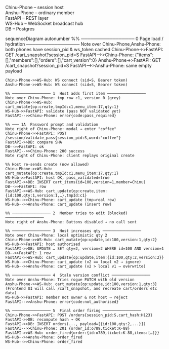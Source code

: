 Chinu-Phone  – session host  
Anshu-Phone  – ordinary member  
FastAPI      – REST layer  
WS-Hub       – WebSocket broadcast hub  
DB           – Postgres

sequenceDiagram
    autonumber
    %% ───────────────── 0  Page load / hydration ─────────────────
    Note over Chinu-Phone,Anshu-Phone: both phones have session_pid & ws_token cached
    Chinu-Phone->>FastAPI: GET /cart_snapshot?session_pid=S
    FastAPI-->>Chinu-Phone: {"items":[],"members":[],"orders":[],"cart_version":0}
    Anshu-Phone->>FastAPI: GET /cart_snapshot?session_pid=S
    FastAPI-->>Anshu-Phone: same empty payload

    Chinu-Phone->>WS-Hub: WS connect (sid=S, Bearer token)
    Anshu-Phone->>WS-Hub: WS connect (sid=S, Bearer token)

    %% ───────────────── 1  Host adds first item ─────────────────
    Note over Chinu-Phone: tmp row c1, version 0 (grey)
    Chinu-Phone->>WS-Hub: cart_mutate{op:create,tmpId:c1,menu_item:17,qty:1}
    WS-Hub->>FastAPI: validate (pass NOT validated yet)
    FastAPI-->>Chinu-Phone: error{code:pass_required}

    %% ─── 1A  Password prompt and validation
    Note right of Chinu-Phone: modal ⇒ enter "coffee"
    Chinu-Phone->>FastAPI: POST /session/validate_pass{session_pid:S,word:"coffee"}
    FastAPI->>DB: compare SHA
    DB-->>FastAPI: ok
    FastAPI-->>Chinu-Phone: 200 success
    Note right of Chinu-Phone: client replays original create

    %% Host re-sends create (now allowed)
    Chinu-Phone->>WS-Hub: cart_mutate{op:create,tmpId:c1,menu_item:17,qty:1}
    WS-Hub->>FastAPI: host OK, pass_validated=true
    FastAPI->>DB: INSERT cart_items(id=100,version=1,member=Chinu)
    DB-->>FastAPI: row
    FastAPI->>WS-Hub: cart_update{op:create,item:{id:100,qty:1,version:1,…},tmpId:c1}
    WS-Hub-->>Chinu-Phone: cart_update (tmp→real row)
    WS-Hub-->>Anshu-Phone: cart_update (insert row)

    %% ───────────────── 2  Member tries to edit (blocked) ─────────────────
    Note right of Anshu-Phone: Buttons disabled → no call sent

    %% ───────────────── 3  Host increases qty ─────────────────
    Note over Chinu-Phone: local optimistic qty 2
    Chinu-Phone->>WS-Hub: cart_mutate{op:update,id:100,version:1,qty:2}
    WS-Hub->>FastAPI: host authorised
    FastAPI->>DB: UPDATE … SET qty=2, version=2 WHERE id=100 AND version=1
    DB-->>FastAPI: 1 row
    FastAPI->>WS-Hub: cart_update{op:update,item:{id:100,qty:2,version:2}}
    WS-Hub-->>Chinu-Phone: cart_update (v2 == local v2 ⇒ ignore)
    WS-Hub-->>Anshu-Phone: cart_update (v2 > local v1 ⇒ overwrite)

    %% ───────────────── 4  Stale version conflict ─────────────────
    Note over Anshu-Phone: Tries rogue PATCH with old version
    Anshu-Phone->>WS-Hub: cart_mutate{op:update,id:100,version:1,qty:3} (Frontend UI will call /cart_snapshot, and recreate cart/orders etc data)
    WS-Hub->>FastAPI: member not owner & not host ⇒ reject
    FastAPI-->>Anshu-Phone: error{code:not_authorised}

    %% ───────────────── 5  Final order firing ─────────────────
    Chinu-Phone->>FastAPI: POST /orders{session_pid:S,cart_hash:H123}
    FastAPI->>DB: recompute hash → OK
    FastAPI->>DB: INSERT orders(..., payload=[{id:100,qty:2,...}])
    FastAPI-->>Chinu-Phone: 201 {order_id:o789,ticket:K-88}
    FastAPI->>WS-Hub: order_fired{order:{id:o789,ticket:K-88,items:[…]}}
    WS-Hub-->>Anshu-Phone: order_fired
    WS-Hub-->>Chinu-Phone: order_fired